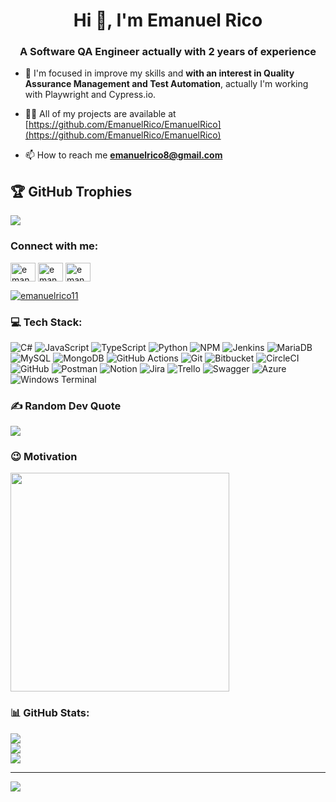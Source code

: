 <h1 align="center">Hi 👋, I'm Emanuel Rico</h1>
<h3 align="center">A Software QA Engineer actually with 2 years of experience</h3>

- 🌱 I'm focused in improve my skills and **with an interest in Quality Assurance Management and Test Automation**, actually I'm working with Playwright and Cypress.io.

- 👨‍💻 All of my projects are available at [https://github.com/EmanuelRico/EmanuelRico](https://github.com/EmanuelRico/EmanuelRico)

- 📫 How to reach me **emanuelrico8@gmail.com**

## 🏆 GitHub Trophies
![](https://github-profile-trophy.vercel.app/?username=EmanuelRico&theme=radical&no-frame=true&no-bg=false&margin-w=4)

<h3 align="left">Connect with me:</h3>
<p align="left">
<a href="https://twitter.com/emanuelrico11" target="blank"><img align="center" src="https://raw.githubusercontent.com/rahuldkjain/github-profile-readme-generator/master/src/images/icons/Social/twitter.svg" alt="emanuelrico11" height="30" width="40" /></a>
<a href="https://linkedin.com/in/emanuel-rico" target="blank"><img align="center" src="https://raw.githubusercontent.com/rahuldkjain/github-profile-readme-generator/master/src/images/icons/Social/linked-in-alt.svg" alt="emanuel-rico" height="30" width="40" /></a>
<a href="https://instagram.com/emanuelrico11" target="blank"><img align="center" src="https://raw.githubusercontent.com/rahuldkjain/github-profile-readme-generator/master/src/images/icons/Social/instagram.svg" alt="emanuelrico11" height="30" width="40" /></a>
</p>

<p align="left"> <a href="https://twitter.com/emanuelrico11" target="blank"><img src="https://img.shields.io/twitter/follow/emanuelrico11?logo=twitter&style=for-the-badge" alt="emanuelrico11" /></a> </p>

<h3 align="left">💻 Tech Stack:</h3>

![C#](https://img.shields.io/badge/c%23-%23239120.svg?style=for-the-badge&logo=csharp&logoColor=white) ![JavaScript](https://img.shields.io/badge/javascript-%23323330.svg?style=for-the-badge&logo=javascript&logoColor=%23F7DF1E) ![TypeScript](https://img.shields.io/badge/typescript-%23007ACC.svg?style=for-the-badge&logo=typescript&logoColor=white) ![Python](https://img.shields.io/badge/python-3670A0?style=for-the-badge&logo=python&logoColor=ffdd54) ![NPM](https://img.shields.io/badge/NPM-%23CB3837.svg?style=for-the-badge&logo=npm&logoColor=white) ![Jenkins](https://img.shields.io/badge/jenkins-%232C5263.svg?style=for-the-badge&logo=jenkins&logoColor=white) ![MariaDB](https://img.shields.io/badge/MariaDB-003545?style=for-the-badge&logo=mariadb&logoColor=white) ![MySQL](https://img.shields.io/badge/mysql-4479A1.svg?style=for-the-badge&logo=mysql&logoColor=white) ![MongoDB](https://img.shields.io/badge/MongoDB-%234ea94b.svg?style=for-the-badge&logo=mongodb&logoColor=white) ![GitHub Actions](https://img.shields.io/badge/github%20actions-%232671E5.svg?style=for-the-badge&logo=githubactions&logoColor=white) ![Git](https://img.shields.io/badge/git-%23F05033.svg?style=for-the-badge&logo=git&logoColor=white) ![Bitbucket](https://img.shields.io/badge/bitbucket-%230047B3.svg?style=for-the-badge&logo=bitbucket&logoColor=white) ![CircleCI](https://img.shields.io/badge/circleci-%23161616.svg?style=for-the-badge&logo=circleci&logoColor=white) ![GitHub](https://img.shields.io/badge/github-%23121011.svg?style=for-the-badge&logo=github&logoColor=white) ![Postman](https://img.shields.io/badge/Postman-FF6C37?style=for-the-badge&logo=postman&logoColor=white) ![Notion](https://img.shields.io/badge/Notion-%23000000.svg?style=for-the-badge&logo=notion&logoColor=white) ![Jira](https://img.shields.io/badge/jira-%230A0FFF.svg?style=for-the-badge&logo=jira&logoColor=white) ![Trello](https://img.shields.io/badge/Trello-%23026AA7.svg?style=for-the-badge&logo=Trello&logoColor=white) ![Swagger](https://img.shields.io/badge/-Swagger-%23Clojure?style=for-the-badge&logo=swagger&logoColor=white) ![Azure](https://img.shields.io/badge/azure-%230072C6.svg?style=for-the-badge&logo=microsoftazure&logoColor=white) ![Windows Terminal](https://img.shields.io/badge/Windows%20Terminal-%234D4D4D.svg?style=for-the-badge&logo=windows-terminal&logoColor=white)

### ✍️ Random Dev Quote
![](https://quotes-github-readme.vercel.app/api?type=horizontal&theme=tokyonight)

### 😉 Motivation
<img src='https://media.licdn.com/dms/image/D5622AQGp60tOnZEN4Q/feedshare-shrink_2048_1536/0/1697524210258?e=1721260800&v=beta&t=oGSBVK88uUuYeUxORYICGYiNoGTHN2R_DpSCsYtgYRs' style="height: 350px; object-fit: cover;"/>

<h3 align="left">📊 GitHub Stats:</h3>

![](https://github-readme-stats.vercel.app/api?username=EmanuelRico&theme=dark&hide_border=false&include_all_commits=false&count_private=false)<br/>
![](https://github-readme-streak-stats.herokuapp.com/?user=EmanuelRico&theme=dark&hide_border=false)<br/>
![](https://github-readme-stats.vercel.app/api/top-langs/?username=EmanuelRico&theme=dark&hide_border=false&include_all_commits=false&count_private=false&layout=compact)

---
[![](https://visitcount.itsvg.in/api?id=EmanuelRico&icon=0&color=0)](https://visitcount.itsvg.in)
